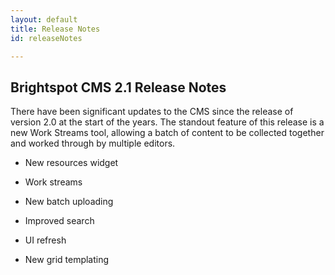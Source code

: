 ```yaml
---
layout: default
title: Release Notes
id: releaseNotes

---
```


## Brightspot CMS 2.1 Release Notes

There have been significant updates to the CMS since the release of version 2.0 at the start of the years. The standout feature of this release is a new Work Streams tool, allowing a batch of content to be collected together and worked through by multiple editors.


- New resources widget

- Work streams

- New batch uploading 

- Improved search

- UI refresh

- New grid templating

